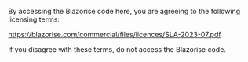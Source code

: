 By accessing the Blazorise code here, you are agreeing to the following licensing terms:

https://blazorise.com/commercial/files/licences/SLA-2023-07.pdf

If you disagree with these terms, do not access the Blazorise code.
